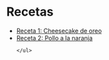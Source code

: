 <!DOCTYPE html>
<html lang="es">
<head>
    <meta charset="UTF-8">
    <meta name="viewport" content="width=device-width, initial-scale=1.0">
    <title>Recetas</title>
    <link rel="stylesheet" href="Style.css">
</head>
<body>
    <h1>Recetas</h1>
    <ul>
        <li><a href="Receta1.html">Receta 1: Cheesecake de oreo</a></li>
        <li><a href="Receta2.html">Receta 2: Pollo a la naranja</a></li>
       
     
    </ul>
</body>
</html>
